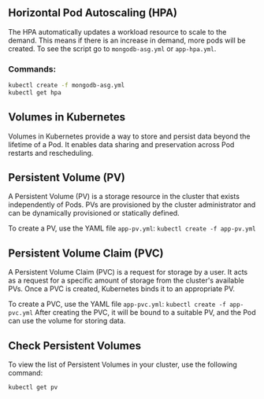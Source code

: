 

## Horizontal Pod Autoscaling (HPA)

The HPA automatically updates a workload resource to scale to the demand. This means if there is an increase in demand, more pods will be created. To see the script go to `mongodb-asg.yml` or `app-hpa.yml`.

### Commands:

```bash
kubectl create -f mongodb-asg.yml
kubectl get hpa
```
## Volumes in Kubernetes

Volumes in Kubernetes provide a way to store and persist data beyond the lifetime of a Pod. It enables data sharing and preservation across Pod restarts and rescheduling.

## Persistent Volume (PV)

A Persistent Volume (PV) is a storage resource in the cluster that exists independently of Pods. PVs are provisioned by the cluster administrator and can be dynamically provisioned or statically defined.

To create a PV, use the YAML file `app-pv.yml`:
`kubectl create -f app-pv.yml`

## Persistent Volume Claim (PVC)

A Persistent Volume Claim (PVC) is a request for storage by a user. It acts as a request for a specific amount of storage from the cluster's available PVs. Once a PVC is created, Kubernetes binds it to an appropriate PV.

To create a PVC, use the YAML file `app-pvc.yml`:
`kubectl create -f app-pvc.yml`
After creating the PVC, it will be bound to a suitable PV, and the Pod can use the volume for storing data.

## Check Persistent Volumes

To view the list of Persistent Volumes in your cluster, use the following command:

`kubectl get pv`